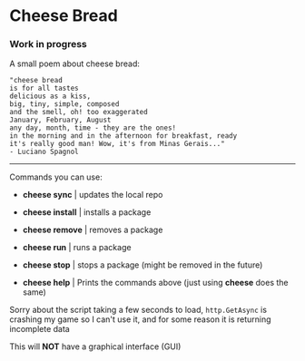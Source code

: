 # Cheese Bread

### Work in progress

A small poem about cheese bread:

	"cheese bread
	is for all tastes
	delicious as a kiss,
	big, tiny, simple, composed
	and the smell, oh! too exaggerated
	January, February, August
	any day, month, time - they are the ones!
	in the morning and in the afternoon for breakfast, ready
	it's really good man! Wow, it's from Minas Gerais..."
	- Luciano Spagnol

---

Commands you can use:

- **cheese sync** | updates the local repo

- **cheese install** | installs a package

- **cheese remove** | removes a package

- **cheese run** | runs a package

- **cheese stop** | stops a package (might be removed in the future)

- **cheese help** | Prints the commands above (just using **cheese** does the same)

Sorry about the script taking a few seconds to load, `http.GetAsync` is crashing my game so I can't use it, and for some reason it is returning incomplete data

This will **NOT** have a graphical interface (GUI)